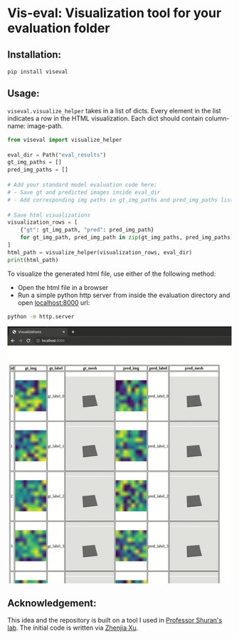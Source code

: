 # Vis-eval: Visualization tool for your evaluation folder 

## Installation:
```
pip install viseval
```

## Usage:
`viseval.visualize_helper` takes in a list of dicts. Every element in the list indicates
a row in the HTML visualization. Each dict should contain column-name: image-path.

```python
from viseval import visualize_helper

eval_dir = Path("eval_results")
gt_img_paths = []
pred_img_paths = []

# Add your standard model evaluation code here:
# - Save gt and predicted images inside eval_dir
# - Add corresponding img paths in gt_img_paths and pred_img_paths list

# Save html visualizations
visualization_rows = [
    {"gt": gt_img_path, "pred": pred_img_path}
    for gt_img_path, pred_img_path in zip(gt_img_paths, pred_img_paths)
]
html_path = visualize_helper(visualization_rows, eval_dir)
print(html_path)
```

To visualize the generated html file, use either of the following method:
- Open the html file in a browser
- Run a simple python http server from inside the evaluation directory and open
[localhost:8000](localhost:8000) url:
```sh
python -m http.server
```
![Sample visualization](resources/demo.gif)

## Acknowledgement:
This idea and the repository is built on a tool I used in [Professor Shuran's lab](https://cair.cs.columbia.edu/index.html).
The initial code is written via [Zhenjia Xu](https://www.zhenjiaxu.com/).
